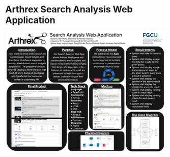 # Arthrex Search Analysis Web Application
![Poster](https://github.com/stephali/Arthrex-Search-Analysis/blob/869e624afdaea5be1029d3a4af11df6265744e32/Arthrex%20Senior%20Project%20Poster.png)
